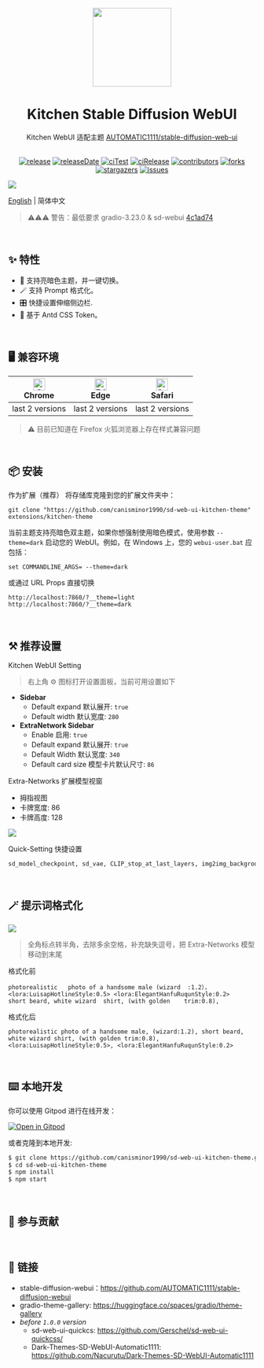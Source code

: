 <p align="center">
  <img width="160" src="https://gw.alipayobjects.com/mdn/rms_7d1485/afts/img/A*XDYxSJXBjjwAAAAAAAAAAAAAARQnAQ">
</p>
<h1 align="center">Kitchen Stable Diffusion WebUI</h1>

<div align="center">
  Kitchen WebUI 适配主题 <a href="https://github.com/AUTOMATIC1111/stable-diffusion-webui" target="_blank">AUTOMATIC1111/stable-diffusion-web-ui</a>

<br/>
<br/>

<!-- SHIELD GROUP -->

[![release][release-shield]][release-url]
[![releaseDate][release-date-shield]][release-date-url]
[![ciTest][ci-test-shield]][ci-test-url]
[![ciRelease][ci-release-shield]][ci-release-url]
[![contributors][contributors-shield]][contributors-url]
[![forks][forks-shield]][forks-url]
[![stargazers][stargazers-shield]][stargazers-url]
[![issues][issues-shield]][issues-url]

</div>

![](https://github.com/canisminor1990/sd-web-ui-kitchen-theme/blob/main/assets/screenshot.webp?raw=true)

[English](./README.md) | 简体中文

> ⚠️⚠️⚠️ 警告：最低要求 gradio-3.23.0 & sd-webui [4c1ad74](https://github.com/AUTOMATIC1111/stable-diffusion-webui/commit/4c1ad743e3baf1246db0711aa0107debf036a12b)

<br/>

## ✨ 特性

- 🌈 支持亮暗色主题，并一键切换。
- 🪄 支持 Prompt 格式化。
- 🎛️ 快捷设置伸缩侧边栏.
- 🎨 基于 Antd CSS Token。

<br/>

## 🖥 兼容环境

| [<img src="https://raw.githubusercontent.com/alrra/browser-logos/master/src/chrome/chrome_48x48.png" alt="Chrome" width="24px" height="24px" />](http://godban.github.io/browsers-support-badges/)<br>Chrome | [<img src="https://raw.githubusercontent.com/alrra/browser-logos/master/src/edge/edge_48x48.png" alt="Edge" width="24px" height="24px" />](http://godban.github.io/browsers-support-badges/)<br>Edge | [<img src="https://raw.githubusercontent.com/alrra/browser-logos/master/src/safari/safari_48x48.png" alt="Safari" width="24px" height="24px" />](http://godban.github.io/browsers-support-badges/)<br>Safari |
| ------------------------------------------------------------------------------------------------------------------------------------------------------------------------------------------------------------ | ---------------------------------------------------------------------------------------------------------------------------------------------------------------------------------------------------- | ------------------------------------------------------------------------------------------------------------------------------------------------------------------------------------------------------------ |
| last 2 versions                                                                                                                                                                                              | last 2 versions                                                                                                                                                                                      | last 2 versions                                                                                                                                                                                              |

> ⚠️ 目前已知道在 Firefox 火狐浏览器上存在样式兼容问题

<br/>

## 📦 安装

作为扩展（推荐） 将存储库克隆到您的扩展文件夹中：

```shell
git clone "https://github.com/canisminor1990/sd-web-ui-kitchen-theme" extensions/kitchen-theme
```

当前主题支持亮暗色双主题，如果你想强制使用暗色模式，使用参数 `--theme=dark` 启动您的 WebUI。例如，在 Windows 上，您的 `webui-user.bat` 应包括：

```shell
set COMMANDLINE_ARGS= --theme=dark
```

或通过 URL Props 直接切换

```shell
http://localhost:7860/?__theme=light
http://localhost:7860/?__theme=dark
```

<br/>

## ⚒️ 推荐设置

Kitchen WebUI Setting

> 右上角 ⚙ 图标打开设置面板，当前可用设置如下

- **Sidebar**
  - Default expand 默认展开: `true`
  - Default width 默认宽度: `280`
- **ExtraNetwork Sidebar**
  - Enable 启用: `true`
  - Default expand 默认展开: `true`
  - Default Width 默认宽度: `340`
  - Default card size 模型卡片默认尺寸: `86`

Extra-Networks 扩展模型视窗

- 拇指视图
- 卡牌宽度: 86
- 卡牌高度: 128

![](https://github.com/canisminor1990/sd-web-ui-kitchen-theme/blob/main/assets/extra-networks.webp?raw=true)

Quick-Setting 快捷设置

```txt
sd_model_checkpoint, sd_vae, CLIP_stop_at_last_layers, img2img_background_color, img2img_color_correction, samples_save, samples_format, grid_save, return_grid,  n_rows, live_previews_enable, show_progress_every_n_steps, live_preview_refresh_period
```

<br/>

## 🪄 提示词格式化

![](https://github.com/canisminor1990/sd-web-ui-kitchen-theme/blob/main/assets/prompt-formatting.webp?raw=true)

> 全角标点转半角，去除多余空格，补充缺失逗号，把 Extra-Networks 模型移动到末尾

格式化前

```text
photorealistic   photo of a handsome male (wizard  :1.2）， <lora:LuisapHotlineStyle:0.5> <lora:ElegantHanfuRuqunStyle:0.2>    short beard, white wizard  shirt, (with golden    trim:0.8),
```

格式化后

```text
photorealistic photo of a handsome male, (wizard:1.2), short beard, white wizard shirt, (with golden trim:0.8), <lora:LuisapHotlineStyle:0.5>, <lora:ElegantHanfuRuqunStyle:0.2>
```

<br/>

## ⌨️ 本地开发

你可以使用 Gitpod 进行在线开发：

[![Open in Gitpod](https://gitpod.io/button/open-in-gitpod.svg)](https://gitpod.io/#https://github.com/canisminor1990/sd-web-ui-kitchen-theme)

或者克隆到本地开发:

```bash
$ git clone https://github.com/canisminor1990/sd-web-ui-kitchen-theme.git
$ cd sd-web-ui-kitchen-theme
$ npm install
$ npm start
```

<br/>

## 🤝 参与贡献

<!-- CONTRIBUTION GROUP -->

<!-- CONTRIBUTION END -->

<br/>

## 🔗 链接

- stable-diffusion-webui：https://github.com/AUTOMATIC1111/stable-diffusion-webui
- gradio-theme-gallery: https://huggingface.co/spaces/gradio/theme-gallery
- _before `1.0.0` version_
  - sd-web-ui-quickcs: https://github.com/Gerschel/sd-web-ui-quickcss/
  - Dark-Themes-SD-WebUI-Automatic1111: https://github.com/Nacurutu/Dark-Themes-SD-WebUI-Automatic1111

<br/>

<!-- SHIELD LINK GROUP -->

<!-- release -->

[release-shield]: https://img.shields.io/github/v/release/canisminor1990/sd-web-ui-kitchen-theme?style=flat&sort=semver&logo=github
[release-url]: https://github.com/canisminor1990/sd-web-ui-kitchen-theme/releases

<!-- releaseDate -->

[release-date-shield]: https://img.shields.io/github/release-date/canisminor1990/sd-web-ui-kitchen-theme?style=flat
[release-date-url]: https://github.com/canisminor1990/sd-web-ui-kitchen-theme/releases

<!-- ciTest -->

[ci-test-shield]: https://github.com/canisminor1990/sd-web-ui-kitchen-theme/workflows/Test%20CI/badge.svg
[ci-test-url]: https://github.com/canisminor1990/sd-web-ui-kitchen-theme/actions/workflows/test.yml

<!-- ciRelease -->

[ci-release-shield]: https://github.com/canisminor1990/sd-web-ui-kitchen-theme/workflows/Build%20and%20Release/badge.svg
[ci-release-url]: https://github.com/canisminor1990/sd-web-ui-kitchen-theme/actions/workflows/release.yml

<!-- contributors -->

[contributors-shield]: https://img.shields.io/github/contributors/canisminor1990/sd-web-ui-kitchen-theme.svg?style=flat
[contributors-url]: https://github.com/canisminor1990/sd-web-ui-kitchen-theme/graphs/contributors

<!-- forks -->

[forks-shield]: https://img.shields.io/github/forks/canisminor1990/sd-web-ui-kitchen-theme.svg?style=flat
[forks-url]: https://github.com/canisminor1990/sd-web-ui-kitchen-theme/network/members

<!-- stargazers -->

[stargazers-shield]: https://img.shields.io/github/stars/canisminor1990/sd-web-ui-kitchen-theme.svg?style=flat
[stargazers-url]: https://github.com/canisminor1990/sd-web-ui-kitchen-theme/stargazers

<!-- issues -->

[issues-shield]: https://img.shields.io/github/issues/canisminor1990/sd-web-ui-kitchen-theme.svg?style=flat
[issues-url]: https://img.shields.io/github/issues/canisminor1990/sd-web-ui-kitchen-theme.svg?style=flat
